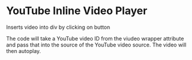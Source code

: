 # YouTube Inline Video Player
Inserts video into div by clicking on button 

The code will take a YouTube video ID from the viudeo wrapper attribute and pass that into the source of the YouTube video source. The video will then autoplay. 

